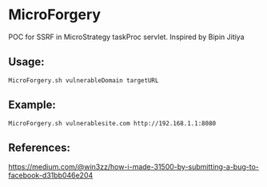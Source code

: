 # MicroForgery
POC for SSRF in MicroStrategy taskProc servlet. Inspired by Bipin Jitiya

## Usage:
`MicroForgery.sh vulnerableDomain targetURL`

## Example:
`MicroForgery.sh vulnerablesite.com http://192.168.1.1:8080`

## References:
https://medium.com/@win3zz/how-i-made-31500-by-submitting-a-bug-to-facebook-d31bb046e204
